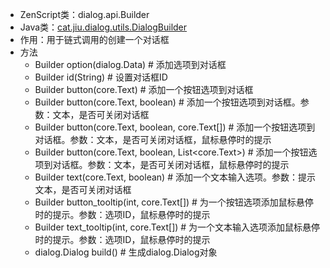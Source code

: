 * ZenScript类：dialog.api.Builder
* Java类：[cat.jiu.dialog.utils.DialogBuilder]()
* 作用：用于链式调用的创建一个对话框
* 方法
    * Builder option(dialog.Data) # 添加选项到对话框
    * Builder id(String) # 设置对话框ID
    * Builder button(core.Text) # 添加一个按钮选项到对话框
    * Builder button(core.Text, boolean) # 添加一个按钮选项到对话框。参数：文本，是否可关闭对话框
    * Builder button(core.Text, boolean, core.Text[]) # 添加一个按钮选项到对话框。参数：文本，是否可关闭对话框，鼠标悬停时的提示
    * Builder button(core.Text, boolean, List<core.Text>) # 添加一个按钮选项到对话框。参数：文本，是否可关闭对话框，鼠标悬停时的提示
    * Builder text(core.Text, boolean) # 添加一个文本输入选项。参数：提示文本，是否可关闭对话框
    * Builder button_tooltip(int, core.Text[]) # 为一个按钮选项添加鼠标悬停时的提示。参数：选项ID，鼠标悬停时的提示
    * Builder text_tooltip(int, core.Text[]) # 为一个文本输入选项添加鼠标悬停时的提示。参数：选项ID，鼠标悬停时的提示
    * dialog.Dialog build() # 生成dialog.Dialog对象